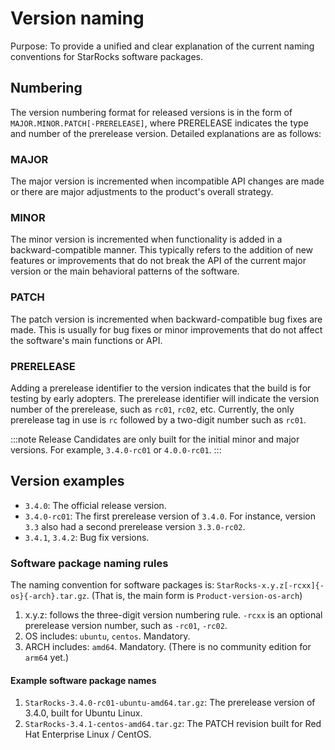 # Version naming

Purpose: To provide a unified and clear explanation of the current naming conventions for StarRocks software packages.

## Numbering

The version numbering format for released versions is in the form of `MAJOR.MINOR.PATCH[-PRERELEASE]`, where PRERELEASE indicates the type and number of the prerelease version. Detailed explanations are as follows:

### MAJOR

The major version is incremented when incompatible API changes are made or there are major adjustments to the product's overall strategy.

### MINOR

The minor version is incremented when functionality is added in a backward-compatible manner. This typically refers to the addition of new features or improvements that do not break the API of the current major version or the main behavioral patterns of the software.

### PATCH

The patch version is incremented when backward-compatible bug fixes are made. This is usually for bug fixes or minor improvements that do not affect the software's main functions or API.

### PRERELEASE

Adding a prerelease identifier to the version indicates that the build is for testing by early adopters. The prerelease identifier will indicate the version number of the prerelease, such as `rc01`, `rc02`, etc. Currently, the only prerelease tag in use is `rc` followed by a two-digit number such as `rc01`.

:::note
Release Candidates are only built for the initial minor and major versions. For example, `3.4.0-rc01` or `4.0.0-rc01`.
:::

## Version examples

- `3.4.0`: The official release version.
- `3.4.0-rc01`: The first prerelease version of `3.4.0`. For instance, version `3.3` also had a second prerelease version `3.3.0-rc02`.
- `3.4.1`, `3.4.2`: Bug fix versions.

### Software package naming rules

The naming convention for software packages is: `StarRocks-x.y.z[-rcxx]{-os}{-arch}.tar.gz`. (That is, the main form is `Product-version-os-arch`)
1. x.y.z: follows the three-digit version numbering rule. `-rcxx` is an optional prerelease version number, such as `-rc01`, `-rc02`.
2. OS includes: `ubuntu`, `centos`. Mandatory.
3. ARCH includes: `amd64`. Mandatory. (There is no community edition for `arm64` yet.)

#### Example software package names
1. `StarRocks-3.4.0-rc01-ubuntu-amd64.tar.gz`: The prerelease version of 3.4.0, built for Ubuntu Linux.
2. `StarRocks-3.4.1-centos-amd64.tar.gz`: The PATCH revision built for Red Hat Enterprise Linux / CentOS.

